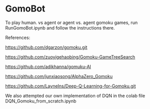 # GomoBot

To play human. vs agent or agent vs. agent gomoku games, run RunGomoBot.ipynb and follow the instructions there.




References:

https://github.com/dgarzon/gomoku.git

https://github.com/zuoyigehaobing/Gomoku-GameTreeSearch

https://github.com/adikhanna/gomuku-AI

https://github.com/junxiaosong/AlphaZero_Gomoku

https://github.com/LayneIns/Deep-Q-Learning-for-Gomoku.git

We also attempted our own implementation of DQN in the colab file DQN_Gomoku_from_scratch.ipynb
